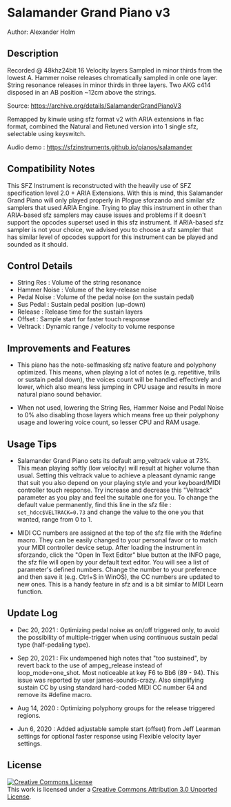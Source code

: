 # Salamander Grand Piano v3

Author: Alexander Holm

## Description

Recorded @ 48khz24bit
16 Velocity layers Sampled in minor thirds from the lowest A.
Hammer noise releases chromatically sampled in onle one layer.
String resonance releases in minor thirds in three layers.
Two AKG c414 disposed in an AB position ~12cm above the strings.

Source: <https://archive.org/details/SalamanderGrandPianoV3>

Remapped by kinwie using sfz format v2 with ARIA extensions in flac format,
combined the Natural and Retuned version into 1 single sfz,
selectable using keyswitch.

Audio demo : https://sfzinstruments.github.io/pianos/salamander

## Compatibility Notes

This SFZ Instrument is reconstructed with the heavily use of SFZ specification level 2.0 + ARIA Extensions. With this is mind, this Salamander Grand Piano will only played properly in Plogue sforzando and similar sfz samplers that used ARIA Engine. Trying to play this instrument in other than ARIA-based sfz samplers may cause issues and problems if it doesn't support the opcodes superset used in this sfz instrument. If ARIA-based sfz sampler is not your choice, we advised you to choose a sfz sampler that has similar level of opcodes support for this instrument can be played and sounded as it should.

## Control Details

- String Res : Volume of the string resonance
- Hammer Noise : Volume of the key-release noise
- Pedal Noise : Volume of the pedal noise (on the sustain pedal)
- Sus Pedal : Sustain pedal position (up-down)
- Release : Release time for the sustain layers
- Offset : Sample start for faster touch response
- Veltrack : Dynamic range / velocity to volume response

## Improvements and Features

- This piano has the note-selfmasking sfz native feature and polyphony optimized. This means, when playing a lot of notes (e.g. repetitive, trills or sustain pedal down), the voices count will be handled effectively and lower, which also means less jumping in CPU usage and results in more natural piano sound behavior.

- When not used, lowering the String Res, Hammer Noise and Pedal Noise to 0% also disabling those layers which means free up their polyphony usage and lowering voice count, so lesser CPU and RAM usage.

## Usage Tips

- Salamander Grand Piano sets its default amp_veltrack value at 73%. This mean playing softly (low velocity) will result at higher volume than usual. Setting this veltrack value to achieve a pleasant dynamic range that suit you also depend on your playing style and your keyboard/MIDI controller touch response. Try increase and decrease this "Veltrack" parameter as you play and feel the suitable one for you. To change the default value permanently, find this line in the sfz file : `set_hdcc$VELTRACK=0.73` and change the value to the one you that wanted, range from 0 to 1.

- MIDI CC numbers are assigned at the top of the sfz file with the #define macro. They can be easily changed to your personal favor or to match your MIDI controller device setup. After loading the instrument in sforzando, click the "Open In Text Editor" blue button at the INFO page, the sfz file will open by your default text editor. You will see a list of parameter's defined numbers. Change the number to your preference and then save it (e.g. Ctrl+S in WinOS), the CC numbers are updated to new ones. This is a handy feature in sfz and is a bit similar to MIDI Learn function.

## Update Log

- Dec 20, 2021 : Optimizing pedal noise as on/off triggered only, to avoid the possibility of multiple-trigger when using continuous sustain pedal type (half-pedaling type).

- Sep 20, 2021 : Fix undampened high notes that "too sustained", by revert back to the use of ampeg_release instead of loop_mode=one_shot. Most noticeable at key F6 to Bb6 (89 - 94). This issue was reported by user james-sounds-crazy. Also simplifying sustain CC by using standard hard-coded MIDI CC number 64 and remove its #define macro.

- Aug 14, 2020 : Optimizing polyphony groups for the release triggered regions.

- Jun 6, 2020 : Added adjustable sample start (offset) from Jeff Learman settings for optional faster response using Flexible velocity layer settings.

## License

<a rel="license" href="http://creativecommons.org/licenses/by/3.0/">
    <img alt="Creative Commons License" style="border-width:0"
        src="https://i.creativecommons.org/l/by/3.0/88x31.png" /></a><br />
This work is licensed under a <a rel="license" href="http://creativecommons.org/licenses/by/3.0/">
Creative Commons Attribution 3.0 Unported License</a>.
